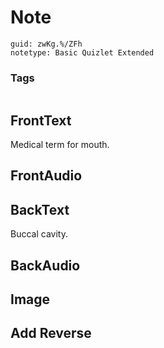# Note
```
guid: zwKg.%/ZFh
notetype: Basic Quizlet Extended
```

### Tags
```
```

## FrontText
Medical term for mouth.

## FrontAudio


## BackText
Buccal cavity.

## BackAudio


## Image


## Add Reverse

